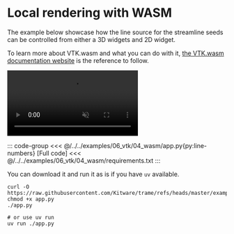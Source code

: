 # Local rendering with WASM

The example below showcase how the line source for the streamline seeds can be controlled from either a 3D widgets and 2D widget.

To learn more about VTK.wasm and what you can do with it, [the VTK.wasm documentation website](https://kitware.github.io/vtk-wasm/) is the reference to follow.

<video control loop autoplay muted>
    <source src="/assets/videos/cfd-bike-480.mp4" alt="Bike CFD example">
</video>


::: code-group
<<< @/../../examples/06_vtk/04_wasm/app.py{py:line-numbers} [Full code]
<<< @/../../examples/06_vtk/04_wasm/requirements.txt
:::

You can download it and run it as is if you have `uv` available.

```
curl -O https://raw.githubusercontent.com/Kitware/trame/refs/heads/master/examples/06_vtk/04_wasm/app.py
chmod +x app.py
./app.py

# or use uv run
uv run ./app.py
```
